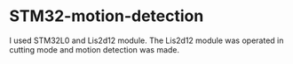 # STM32-motion-detection

I used STM32L0 and Lis2d12 module. The Lis2d12 module was operated in cutting mode and motion detection was made.

